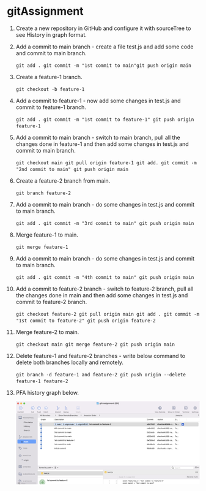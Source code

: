 # gitAssignment

1. Create a new repository in GitHub and configure it with sourceTree to see History in graph format.
2. Add a commit to main branch - create a file test.js and add some code and commit to main branch.

   `git add .
   git commit -m "1st commit to main"git push origin main`
3. Create a feature-1 branch.

   `git checkout -b feature-1`
4. Add a commit to feature-1 - now add some changes in test.js and commit to feature-1 branch.

   `git add .
   git commit -m "1st commit to feature-1"
   git push origin feature-1`
5. Add a commit to main branch - switch to main branch, pull all the changes done in feature-1 and then add some changes in test.js and commit to main branch.

   `git checkout main
   git pull origin feature-1
   git add.
   git commit -m "2nd commit to main"
   git push origin main`
6. Create a feature-2 branch from main.

   `git branch feature-2`
7. Add a commit to main branch - do some changes in test.js and commit to main branch.

   `git add .
   git commit -m "3rd commit to main"
   git push origin main`
8. Merge feature-1 to main.

   `git merge feature-1`
9. Add a commit to main branch - do some changes in test.js and commit to main branch.

   `git add .
   git commit -m "4th commit to main"
   git push origin main`
10. Add a commit to feature-2 branch - switch to feature-2 branch, pull all the changes done in main and then add some changes in test.js and commit to feature-2 branch.

    `git checkout feature-2
    git pull origin main
    git add .
    git commit -m "1st commit to feature-2"
    git push origin feature-2`
11. Merge feature-2 to main.

    `git checkout main
    git merge feature-2
    git push origin main`
12. Delete feature-1 and feature-2 branches - write below command to delete both branches locally and remotely.

    `git branch -d feature-1 and feature-2
    git push origin --delete feature-1 feature-2`
13. PFA history graph below.

    ![1676072223464](image/README/1676072223464.png)
